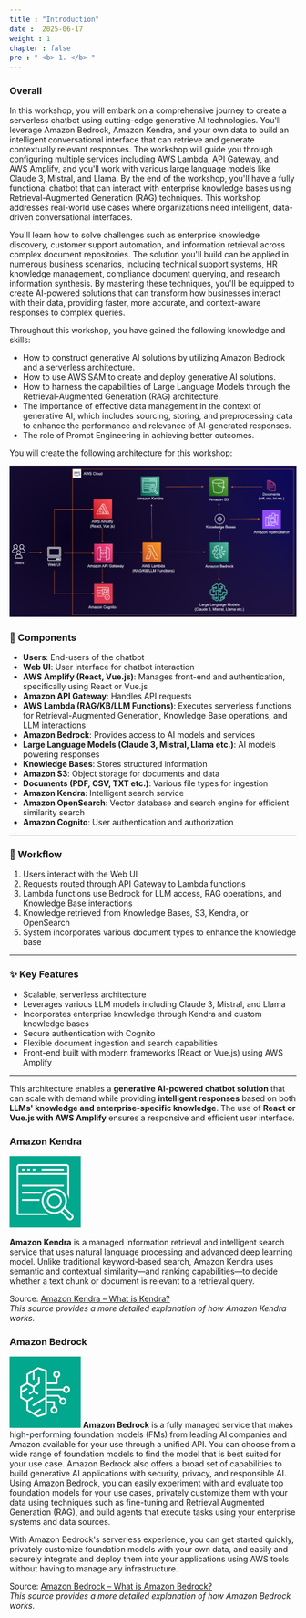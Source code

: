 ```yaml
---
title : "Introduction"
date :  2025-06-17
weight : 1 
chapter : false
pre : " <b> 1. </b> "
---
```

### Overall
In this workshop, you will embark on a comprehensive journey to create a serverless chatbot using cutting-edge generative AI technologies. You'll leverage Amazon Bedrock, Amazon Kendra, and your own data to build an intelligent conversational interface that can retrieve and generate contextually relevant responses. The workshop will guide you through configuring multiple services including AWS Lambda, API Gateway, and AWS Amplify, and you'll work with various large language models like Claude 3, Mistral, and Llama. By the end of the workshop, you'll have a fully functional chatbot that can interact with enterprise knowledge bases using Retrieval-Augmented Generation (RAG) techniques. This workshop addresses real-world use cases where organizations need intelligent, data-driven conversational interfaces.

You'll learn how to solve challenges such as enterprise knowledge discovery, customer support automation, and information retrieval across complex document repositories. The solution you'll build can be applied in numerous business scenarios, including technical support systems, HR knowledge management, compliance document querying, and research information synthesis. By mastering these techniques, you'll be equipped to create AI-powered solutions that can transform how businesses interact with their data, providing faster, more accurate, and context-aware responses to complex queries.

Throughout this workshop, you have gained the following knowledge and skills:

- How to construct generative AI solutions by utilizing Amazon Bedrock and a serverless architecture.
- How to use AWS SAM to create and deploy generative AI solutions.
- How to harness the capabilities of Large Language Models through the Retrieval-Augmented Generation (RAG) architecture.
- The importance of effective data management in the context of generative AI, which includes sourcing, storing, and preprocessing data to enhance the performance and relevance of AI-generated responses.
- The role of Prompt Engineering in achieving better outcomes.

You will create the following architecture for this workshop:

![ConnectPrivate](https://github.com/PVinhP/PPV_Workshop_01/blob/main/Workshop/static/images/anh/000-architecture.png?raw=true)
### 🧩 Components

- **Users**: End-users of the chatbot  
- **Web UI**: User interface for chatbot interaction  
- **AWS Amplify (React, Vue.js)**: Manages front-end and authentication, specifically using React or Vue.js  
- **Amazon API Gateway**: Handles API requests  
- **AWS Lambda (RAG/KB/LLM Functions)**: Executes serverless functions for Retrieval-Augmented Generation, Knowledge Base operations, and LLM interactions  
- **Amazon Bedrock**: Provides access to AI models and services  
- **Large Language Models (Claude 3, Mistral, Llama etc.)**: AI models powering responses  
- **Knowledge Bases**: Stores structured information  
- **Amazon S3**: Object storage for documents and data  
- **Documents (PDF, CSV, TXT etc.)**: Various file types for ingestion  
- **Amazon Kendra**: Intelligent search service  
- **Amazon OpenSearch**: Vector database and search engine for efficient similarity search  
- **Amazon Cognito**: User authentication and authorization  

---

### 🔄 Workflow

1. Users interact with the Web UI  
2. Requests routed through API Gateway to Lambda functions  
3. Lambda functions use Bedrock for LLM access, RAG operations, and Knowledge Base interactions  
4. Knowledge retrieved from Knowledge Bases, S3, Kendra, or OpenSearch  
5. System incorporates various document types to enhance the knowledge base  

---

### ✨ Key Features

- Scalable, serverless architecture  
- Leverages various LLM models including Claude 3, Mistral, and Llama  
- Incorporates enterprise knowledge through Kendra and custom knowledge bases  
- Secure authentication with Cognito  
- Flexible document ingestion and search capabilities  
- Front-end built with modern frameworks (React or Vue.js) using AWS Amplify  

---

This architecture enables a **generative AI-powered chatbot solution** that can scale with demand while providing **intelligent responses** based on both **LLMs' knowledge and enterprise-specific knowledge**. The use of **React or Vue.js with AWS Amplify** ensures a responsive and efficient user interface.


### Amazon Kendra

![ConnectPrivate](https://github.com/PVinhP/PPV_Workshop_01/blob/main/Workshop/static/images/Kendra.png?raw=true)

**Amazon Kendra** is a managed information retrieval and intelligent search service that uses natural language processing and advanced deep learning model. Unlike traditional keyword-based search, Amazon Kendra uses semantic and contextual similarity—and ranking capabilities—to decide whether a text chunk or document is relevant to a retrieval query.

Source: [Amazon Kendra – What is Kendra?](https://docs.aws.amazon.com/kendra/latest/dg/what-is-kendra.html)  
  *This source provides a more detailed explanation of how Amazon Kendra works.*

### Amazon Bedrock

![ConnectPrivate](https://github.com/PVinhP/PPV_Workshop_01/blob/main/Workshop/static/images/Bedrock.png?raw=true)
**Amazon Bedrock** is a fully managed service that makes high-performing foundation models (FMs) from leading AI companies and Amazon available for your use through a unified API. You can choose from a wide range of foundation models to find the model that is best suited for your use case. Amazon Bedrock also offers a broad set of capabilities to build generative AI applications with security, privacy, and responsible AI. Using Amazon Bedrock, you can easily experiment with and evaluate top foundation models for your use cases, privately customize them with your data using techniques such as fine-tuning and Retrieval Augmented Generation (RAG), and build agents that execute tasks using your enterprise systems and data sources.

With Amazon Bedrock's serverless experience, you can get started quickly, privately customize foundation models with your own data, and easily and securely integrate and deploy them into your applications using AWS tools without having to manage any infrastructure.

Source: [Amazon Bedrock – What is Amazon Bedrock?](https://docs.aws.amazon.com/bedrock/latest/userguide/what-is-bedrock.html)  
  *This source provides a more detailed explanation of how Amazon Bedrock works.*